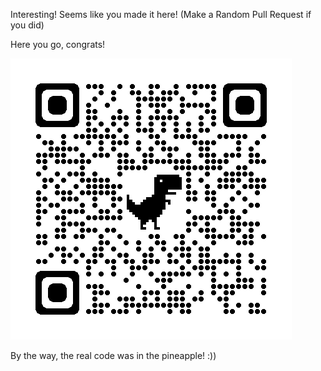 Interesting! Seems like you made it here!
(Make a Random Pull Request if you did)

Here you go, congrats!


![A QR Code](congrats.png "Congrats")




By the way, the real code was in the pineapple! :))
